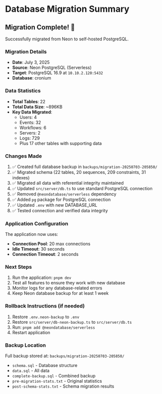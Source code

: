 # Database Migration Summary

## Migration Complete! 🎉

Successfully migrated from Neon to self-hosted PostgreSQL.

### Migration Details

- **Date**: July 3, 2025
- **Source**: Neon PostgreSQL (Serverless)
- **Target**: PostgreSQL 16.9 at `10.10.2.120:5432`
- **Database**: cronium

### Data Statistics

- **Total Tables**: 22
- **Total Data Size**: ~896KB
- **Key Data Migrated**:
  - Users: 4
  - Events: 32
  - Workflows: 6
  - Servers: 2
  - Logs: 729
  - Plus 17 other tables with supporting data

### Changes Made

1. ✅ Created full database backup in `backups/migration-20250703-205850/`
2. ✅ Migrated schema (22 tables, 20 sequences, 209 constraints, 31 indexes)
3. ✅ Migrated all data with referential integrity maintained
4. ✅ Updated `src/server/db.ts` to use standard PostgreSQL connection
5. ✅ Removed `@neondatabase/serverless` dependency
6. ✅ Added `pg` package for PostgreSQL connection
7. ✅ Updated `.env` with new DATABASE_URL
8. ✅ Tested connection and verified data integrity

### Application Configuration

The application now uses:

- **Connection Pool**: 20 max connections
- **Idle Timeout**: 30 seconds
- **Connection Timeout**: 2 seconds

### Next Steps

1. Run the application: `pnpm dev`
2. Test all features to ensure they work with new database
3. Monitor logs for any database-related errors
4. Keep Neon database backup for at least 1 week

### Rollback Instructions (if needed)

1. Restore `.env.neon-backup` to `.env`
2. Restore `src/server/db-neon-backup.ts` to `src/server/db.ts`
3. Run: `pnpm add @neondatabase/serverless`
4. Restart application

### Backup Location

Full backup stored at: `backups/migration-20250703-205850/`

- `schema.sql` - Database structure
- `data.sql` - All data
- `complete-backup.sql` - Combined backup
- `pre-migration-stats.txt` - Original statistics
- `post-schema-stats.txt` - Schema migration results
